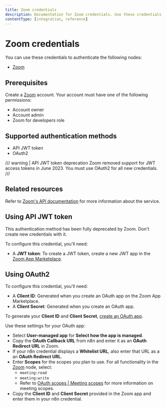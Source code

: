 ```yaml
---
title: Zoom credentials
description: Documentation for Zoom credentials. Use these credentials to authenticate Zoom in n8n, a workflow automation platform.
contentType: [integration, reference]
---
```


# Zoom credentials

You can use these credentials to authenticate the following nodes:

- [Zoom](/integrations/builtin/app-nodes/n8n-nodes-base.zoom.md)

## Prerequisites

Create a [Zoom](https://zoom.us/) account. Your account must have one of the following permissions:

- Account owner
- Account admin
- Zoom for developers role

## Supported authentication methods

- API JWT token
- OAuth2

/// warning | API JWT token deprecation
Zoom removed support for JWT access tokens in June 2023. You must use OAuth2 for all new credentials.
///

## Related resources

Refer to [Zoom's API documentation](https://developers.zoom.us/docs/api/) for more information about the service.

## Using API JWT token

This authentication method has been fully deprecated by Zoom. Don't create new credentials with it.

To configure this credential, you'll need:

- A **JWT token**: To create a JWT token, create a new JWT app in the [Zoom App Marketplace](https://marketplace.zoom.us/).

## Using OAuth2

To configure this credential, you'll need:

- A **Client ID**: Generated when you create an OAuth app on the Zoom App Marketplace.
- A **Client Secret**: Generated when you create an OAuth app.

To generate your **Client ID** and **Client Secret**, [create an OAuth app](https://developers.zoom.us/docs/integrations/create/).

Use these settings for your OAuth app:

- Select **User-managed app** for **Select how the app is managed**.
- Copy the **OAuth Callback URL** from n8n and enter it as an **OAuth Redirect URL** in Zoom.
- If your n8n credential displays a **Whitelist URL**, also enter that URL as a an **OAuth Redirect URL**.
- Enter **Scopes** for the scopes you plan to use. For all functionality in the [Zoom](/integrations/builtin/app-nodes/n8n-nodes-base.zoom.md) node, select:
    - `meeting:read`
    - `meeting:write`
    - Refer to [OAuth scopes | Meeting scopes](https://developers.zoom.us/docs/integrations/oauth-scopes/#meeting-scopes) for more information on meeting scopes.
- Copy the **Client ID** and **Client Secret** provided in the Zoom app and enter them in your n8n credential.
